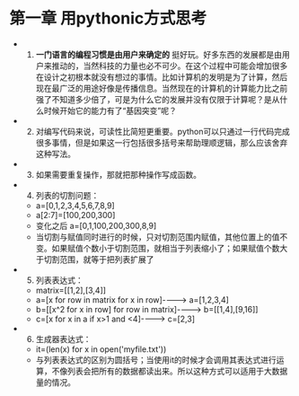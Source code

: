 # 第一章 用pythonic方式思考
* 1. **一门语言的编程习惯是由用户来确定的** 挺好玩。好多东西的发展都是由用户来推动的，当然科技的力量也必不可少。在这个过程中可能会增加很多在设计之初根本就没有想过的事情。比如计算机的发明是为了计算，然后现在最广泛的用途好像是传播信息。当然现在的计算机的计算能力比之前强了不知道多少倍了，可是为什么它的发展并没有仅限于计算呢？是从什么时候开始它的能力有了“基因突变”呢？

* 2. 对编写代码来说，可读性比简短更重要。python可以只通过一行代码完成很多事情，但是如果这一行包括很多括号来帮助理顺逻辑，那么应该舍弃这种写法。
* 3. 如果需要重复操作，那就把那种操作写成函数。
* 4. 列表的切割问题：
    * a=[0,1,2,3,4,5,6,7,8,9]
    * a[2:7]=[100,200,300]
    * 变化之后 a=[0,1,100,200,300,8,9]
    * 当切割与赋值同时进行的时候，只对切割范围内赋值，其他位置上的值不变。如果赋值个数小于切割范围，就相当于列表缩小了；如果赋值个数大于切割范围，就等于把列表扩展了
    
* 5. 列表表达式：
    * matrix=[[1,2],[3,4]]
    * a=[x for row in matrix for x in row]----> a=[1,2,3,4]
    * b=[[x^2 for x in row] for row in matrix]----> b=[[1,4],[9,16]]
    * c=[x for x in a if x>1 and <4]----> c=[2,3]
    
* 6. 生成器表达式：
    * it=(len(x) for x in open('myfile.txt'))
    * 与列表表达式的区别为圆括号；当使用it的时候才会调用其表达式进行运算，不像列表会把所有的数据都读出来。所以这种方式可以适用于大数据量的情况。

